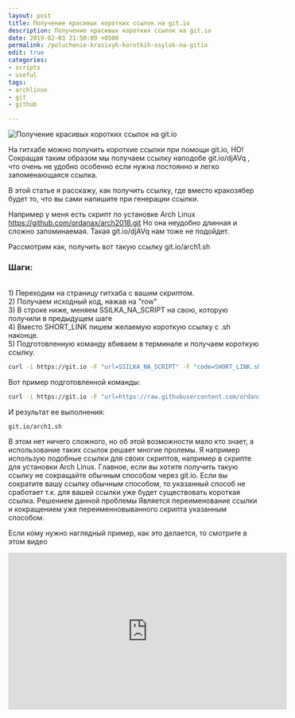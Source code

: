 ```yaml
---
layout: post
title: Получение красивых коротких ссылок на git.io
description: Получение красивых коротких ссылок на git.io
date: 2019-02-03 21:50:09 +0500
permalink: /poluchenie-krasivyh-korotkih-ssylok-na-gitio
edit: true
categories: 
- scripts
- useful
tags:
- archlinux
- git
- github

---
```

<p><img alt="Получение красивых коротких ссылок на git.io" class="post-image rounded" src="https://ordanax.github.io/img/poluchenie-krasivyh-korotkih-ssylok-na-gitio.png" /></p>На гитхабе можно получить короткие ссылки при помощи git.io, НО! Сокращая таким образом мы получаем ссылку наподобе git.io/djAVq , что очень не удобно особенно если нужна постоянно и легко запоменающаяся ссылка.

В этой статье я расскажу, как получить ссылку, где вместо кракозябер будет то, что вы сами напишите при генерации ссылки.

Например у меня есть скрипт по установке Arch Linux https://github.com/ordanax/arch2018.git Но она неудобно длинная и сложно запоминаемая. Такая git.io/djAVq нам тоже не подойдет. 

Рассмотрим как, получить вот такую ссылку git.io/arch1.sh


<h3 class="font-weight-bold">Шаги:</h3>
<br>1) Переходим на страницу гитхаба с вашим скриптом.
<br>2) Получаем исходный код, нажав на "row" 
<br>3) В строке ниже, меняем SSILKA_NA_SCRIPT на свою, которую получили в предыдущем шаге
<br>4) Вместо SHORT_LINK пишем желаемую короткую ссылку с .sh наконце.
<br>5) Подготовленную команду вбиваем в терминале и получаем короткую ссылку.


```sh
curl -i https://git.io -F "url=SSILKA_NA_SCRIPT" -F "code=SHORT_LINK.sh"
```


<p>Вот пример подготовленной команды:</p>

```sh
curl -i https://git.io -F "url=https://raw.githubusercontent.com/ordanax/arch2018/master/arch1.sh" -F "соde=arch1.sh"
```


<p>И результат ее выполнения:</p>

<code>git.io/arch1.sh</code>


В этом нет ничего сложного, но об этой возможности мало кто знает, а использование таких ссылок решает многие пролемы. Я например использую подобные ссылки для своих скриптов, например в скрипте для установки Arch Linux.
Главное, если вы хотите получить такую ссылку не сокращайте обычным способом через git.io. Если вы сократите вашу ссылку обычным способом, то указанный способ не сработает т.к. для вашей ссылки уже будет существовать короткая ссылка. Решением данной проблемы Является переименование ссылки и кокращением уже переименновыванного скрипта указанным способом.  

Если кому нужно наглядный пример, как это делается, то смотрите в этом видео
<iframe width="560" height="315" src="https://www.youtube.com/embed/vh5rbx3QuvQ" frameborder="0" allow="accelerometer; autoplay; encrypted-media; gyroscope; picture-in-picture" allowfullscreen></iframe>
